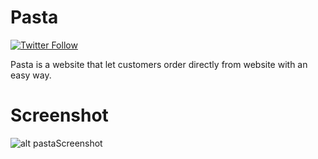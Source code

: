 # Pasta

[![Twitter Follow](https://img.shields.io/twitter/follow/bstevensondev.svg?style=social)](https://twitter.com/widowicaksono)

Pasta is a website that let customers order directly from website with an easy way.

# Screenshot

![alt pastaScreenshot](https://i.imgur.com/m9E68sx.jpg)
